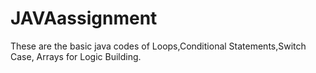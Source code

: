 # JAVAassignment
These are the basic java codes of Loops,Conditional Statements,Switch Case, Arrays for Logic Building.
